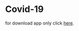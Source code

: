 # Covid-19
for download app only click [here](http://www.mediafire.com/file/lwtdp1y333ev2oo/app.apk/file).
